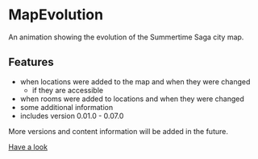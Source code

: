 # MapEvolution
An animation showing the evolution of the Summertime Saga city map.

## Features
* when locations were added to the map and when they were changed
  * if they are accessible
* when rooms were added to locations and when they were changed
* some additional information
* includes version 0.01.0 - 0.07.0

More versions and content information will be added in the future.

[Have a look](https://w0lf3n.github.io/MapEvolution/)
